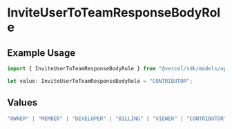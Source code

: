 # InviteUserToTeamResponseBodyRole

## Example Usage

```typescript
import { InviteUserToTeamResponseBodyRole } from "@vercel/sdk/models/operations/inviteusertoteam.js";

let value: InviteUserToTeamResponseBodyRole = "CONTRIBUTOR";
```

## Values

```typescript
"OWNER" | "MEMBER" | "DEVELOPER" | "BILLING" | "VIEWER" | "CONTRIBUTOR"
```